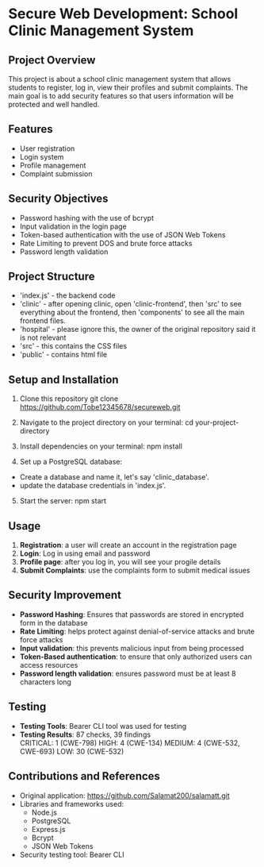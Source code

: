 # Secure Web Development: School Clinic Management System

## Project Overview
This project is about a school clinic management system that allows students to register, log in, view their profiles and submit complaints. The main goal is to add security features so that users information will be protected and well handled.

## Features 
- User registration
- Login system
- Profile management
- Complaint submission

## Security Objectives
- Password hashing with the use of bcrypt
- Input validation in the login page 
- Token-based authentication with the use of JSON Web Tokens
- Rate Limiting to prevent DOS and brute force attacks
- Password length validation

## Project Structure
- 'index.js' - the backend code
- 'clinic' - after opening clinic, open 'clinic-frontend', then 'src' to see everything about the frontend, then 'components' to see all the main frontend files.
- 'hospital' - please ignore this, the owner of the original repository said it is not relevant
- 'src' - this contains the CSS files
- 'public' - contains html file

## Setup and Installation
1. Clone this repository
git clone https://github.com/Tobe12345678/secureweb.git

2. Navigate to the project directory on your terminal:
cd your-project-directory

3. Install dependencies on your terminal:
npm install

4. Set up a PostgreSQL database:
- Create a database and name it, let's say 'clinic_database'.
- update the database credentials in 'index.js'.

5. Start the server:
npm start

## Usage 
1. **Registration**: a user will create an account in the registration page
2. **Login**: Log in using email and password
3. **Profile page**: after you log in, you will see your progile details
4. **Submit Complaints**: use the complaints form to submit medical issues

## Security Improvement
- **Password Hashing**: Ensures that passwords are stored in encrypted form in the database
- **Rate Limiting**: helps protect against denial-of-service attacks and brute force attacks
- **Input validation**: this prevents malicious input from being processed
- **Token-Based authentication**: to ensure that only authorized users can access resources
- **Password length validation**: ensures password must be at least 8 characters long

## Testing
- **Testing Tools**: Bearer CLI tool was used for testing
- **Testing Results**: 87 checks, 39 findings                                      
                        CRITICAL: 1 (CWE-798)
                        HIGH: 4 (CWE-134)
                        MEDIUM: 4 (CWE-532, CWE-693)
                        LOW: 30 (CWE-532)

## Contributions and References
- Original application: https://github.com/Salamat200/salamatt.git
- Libraries and frameworks used:
  - Node.js
  - PostgreSQL
  - Express.js
  - Bcrypt
  - JSON Web Tokens
- Security testing tool: Bearer CLI

